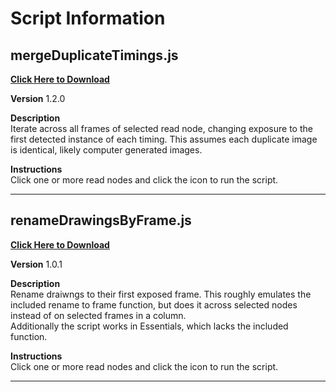 # Script Information

## mergeDuplicateTimings.js

<!-- <img src="script-icons/mergeDuplicateTimings.png" width="35" height="35"> -->

[**Click Here to Download**](https://github.com/bob-ross27/toonboom/raw/main/dist/mergeDuplicateTimings.zip)

**Version** 1.2.0

**Description**  
 Iterate across all frames of selected read node, changing exposure to the first detected instance of each timing. This assumes each duplicate image is identical, likely computer generated images.

**Instructions**  
 Click one or more read nodes and click the icon to run the script.

---

## renameDrawingsByFrame.js

<!-- <img src="script-icons/renameDrawingsByFrame.png" width="35" height="35"> -->

[**Click Here to Download**](https://github.com/bob-ross27/toonboom/raw/main/dist/renameDrawingsByFrame.zip)

**Version** 1.0.1

**Description**  
Rename draiwngs to their first exposed frame. This roughly emulates the included rename to frame function, but does it across selected nodes instead of on selected frames in a column.  
Additionally the script works in Essentials, which lacks the included function.

**Instructions**  
 Click one or more read nodes and click the icon to run the script.

---
